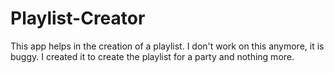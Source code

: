 # Playlist-Creator
This app helps in the creation of a playlist.
I don't work on this anymore, it is buggy. I created it to create the playlist for a party and nothing more.
